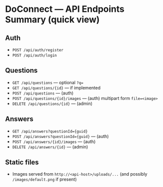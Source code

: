 # DoConnect — API Endpoints Summary (quick view)



## Auth
- `POST /api/auth/register`
- `POST /api/auth/login`

## Questions
- `GET /api/questions` — optional `?q=`
- `GET /api/questions/{id}` — if implemented
- `POST /api/questions` — (auth)
- `POST /api/questions/{id}/images` — (auth) multipart form `file=<image>`
- `DELETE /api/questions/{id}` — (admin)

## Answers
- `GET /api/answers?questionId={guid}`
- `POST /api/answers?questionId={guid}` — (auth)
- `POST /api/answers/{id}/images` — (auth)
- `DELETE /api/answers/{id}` — (admin)

## Static files
- Images served from `http://<api-host>/uploads/...` (and possibly `/images/default.png` if present)

